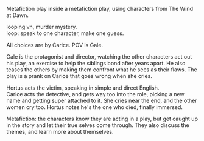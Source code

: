 Metafiction play inside a metafiction play, using characters from The Wind at Dawn.  
  
looping vn, murder mystery.  
loop: speak to one character, make one guess.  
  
All choices are by Carice. POV is Gale.  
  
Gale is the protagonist and director, watching the other characters act out his play, an exercise to help the siblings bond after years apart. He also teases the others by making them confront what he sees as their flaws. The play is a prank on Carice that goes wrong when she cries.  
  
Hortus acts the victim, speaking in simple and direct English.  
Carice acts the detective, and gets way too into the role, picking a new name and getting super attached to it. She cries near the end, and the other women cry too. Hortus notes he's the one who died, finally immersed.  
  
Metafiction: the characters know they are acting in a play, but get caught up in the story and let their true selves come through. They also discuss the themes, and learn more about themselves.